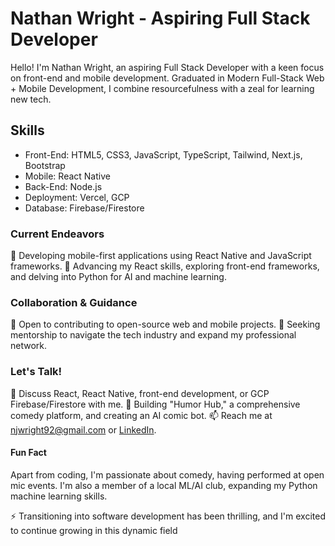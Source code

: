 # Nathan Wright - Aspiring Full Stack Developer

Hello! I'm Nathan Wright, an aspiring Full Stack Developer with a keen focus on front-end and mobile development. Graduated in Modern Full-Stack Web + Mobile Development, I combine resourcefulness with a zeal for learning new tech.

## Skills

- Front-End: HTML5, CSS3, JavaScript, TypeScript, Tailwind, Next.js, Bootstrap
- Mobile: React Native
- Back-End: Node.js
- Deployment: Vercel, GCP
- Database: Firebase/Firestore


### Current Endeavors

🔭 Developing mobile-first applications using React Native and JavaScript frameworks.
🌱 Advancing my React skills, exploring front-end frameworks, and delving into Python for AI and machine learning.


### Collaboration & Guidance

👯 Open to contributing to open-source web and mobile projects.
🤔 Seeking mentorship to navigate the tech industry and expand my professional network.


### Let's Talk!

💬 Discuss React, React Native, front-end development, or GCP Firebase/Firestore with me.
🚀 Building "Humor Hub," a comprehensive comedy platform, and creating an AI comic bot.
📫 Reach me at njwright92@gmail.com or [LinkedIn](https://www.linkedin.com/in/nathan-wright-78b237123/).


#### Fun Fact
Apart from coding, I'm passionate about comedy, having performed at open mic events. I'm also a member of a local ML/AI club, expanding my Python machine learning skills.

⚡ Transitioning into software development has been thrilling, and I'm excited to continue growing in this dynamic field


